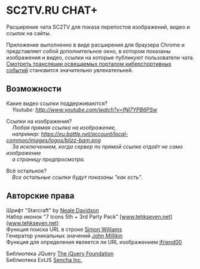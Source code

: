 # SC2TV.RU CHAT+
Расширение чата SC2TV для показа перепостов изображений, видео и ссылок на сайты.

Приложение выполненно в виде расширения для браузера Chrome и представляет собой
дополнительное окно, в котором показаны изображения и видео, ссылки на которые
публикуют пользователи чата. [Смотреть трансляции освещаемых порталом киберспортивных событий](http://sc2tv.ru/)
становится значительно увлекательней.

## Возможности

Какие видео ссылки поддерживаются?<br>
&nbsp;&nbsp;&nbsp;&nbsp;<i>Youtube: http://www.youtube.com/watch?v=fNl7YPB6PSw</i>

Ссылки на изображения?<br>
&nbsp;&nbsp;&nbsp;&nbsp;<i>Любая прямая ссылка на изображение,<br> 
&nbsp;&nbsp;&nbsp;&nbsp;например: https://eu.battle.net/account/local-common/images/logos/blizz-bam.png<br>
&nbsp;&nbsp;&nbsp;&nbsp;За исключением, когда сервер по прямой ссылке отдаёт не само изображение<br>
&nbsp;&nbsp;&nbsp;&nbsp;а страницу предпросмотра.</i><br>

Всё остальное?<br>
&nbsp;&nbsp;&nbsp;&nbsp;<i>Все остальные ссылки будут показаны "как есть".</i>

## Авторские права
Шрифт "Starcraft" by [Neale Davidson](jaynz@pixelsagas.com)<br>
Набор иконок "7 Icons 5th + 3rd Party Pack" [www.tehkseven.net](www.tehkseven.net)<br>
Функция поиска URL в строке [Simon Williams](http://stackoverflow.com/questions/4504853/how-do-i-extract-a-url-from-plain-text-using-jquery)<br>
Генератор уникальных значений [John Millikin](http://stackoverflow.com/questions/105034/how-to-create-a-guid-uuid-in-javascript)<br>
Функция для определения является ли URL изображением [jfriend00](http://stackoverflow.com/questions/9714525/javascript-image-url-verify)

Библиотека JQuery [The jQuery Foundation](www.jquery.org)<br>
Библиотека ExtJS [Sencha Inc.](http://www.sencha.com/products/extjs)
